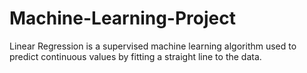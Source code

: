 # Machine-Learning-Project
Linear Regression is a supervised machine learning algorithm used to predict continuous values by fitting a straight line to the data.
